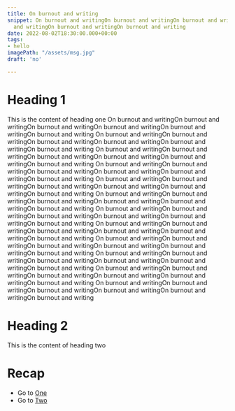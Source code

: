 ```yaml
---
title: On burnout and writing
snippet: On burnout and writingOn burnout and writingOn burnout and writingOn burnout
  and writingOn burnout and writingOn burnout and writing
date: 2022-08-02T18:30:00.000+00:00
tags:
- hello
imagePath: "/assets/msg.jpg"
draft: 'no'

---
```

# Heading 1
This is the content of heading one
 On burnout and writingOn burnout and writingOn burnout and writingOn burnout
  and writingOn burnout and writingOn burnout and writing On burnout and writingOn burnout and writingOn burnout and writingOn burnout
  and writingOn burnout and writingOn burnout and writing On burnout and writingOn burnout and writingOn burnout and writingOn burnout
  and writingOn burnout and writingOn burnout and writing On burnout and writingOn burnout and writingOn burnout and writingOn burnout
  and writingOn burnout and writingOn burnout and writing On burnout and writingOn burnout and writingOn burnout and writingOn burnout
  and writingOn burnout and writingOn burnout and writing On burnout and writingOn burnout and writingOn burnout and writingOn burnout
  and writingOn burnout and writingOn burnout and writing On burnout and writingOn burnout and writingOn burnout and writingOn burnout
  and writingOn burnout and writingOn burnout and writing On burnout and writingOn burnout and writingOn burnout and writingOn burnout
  and writingOn burnout and writingOn burnout and writing On burnout and writingOn burnout and writingOn burnout and writingOn burnout
  and writingOn burnout and writingOn burnout and writing On burnout and writingOn burnout and writingOn burnout and writingOn burnout
  and writingOn burnout and writingOn burnout and writing On burnout and writingOn burnout and writingOn burnout and writingOn burnout
  and writingOn burnout and writingOn burnout and writing On burnout and writingOn burnout and writingOn burnout and writingOn burnout
  and writingOn burnout and writingOn burnout and writing


# Heading 2
This is the content of heading two

# Recap
- Go to [One](#heading-1)
- Go to [Two](#heading-2)